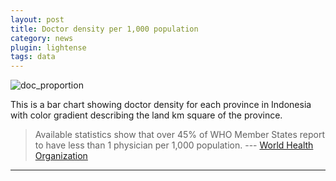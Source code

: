 ```yaml
---
layout: post
title: Doctor density per 1,000 population
category: news
plugin: lightense
tags: data
---
```


![doc_proportion](/assets/img/img1.png)

This is a bar chart showing doctor density for each province in Indonesia with color gradient describing the land km square of the province.

> Available statistics show that over 45% of WHO Member States report to have less than 1 physician
per 1,000 population.
> --- [World Health Organization](https://www.who.int/gho/health_workforce/physicians_density/en/)

---
